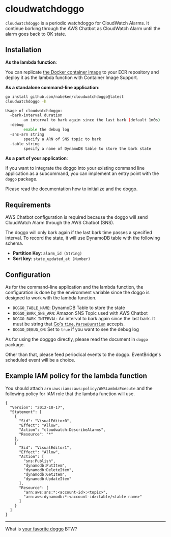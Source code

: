 # cloudwatchdoggo

`cloudwatchdoggo` is a periodic watchdoggo for CloudWatch Alarms. It continue borking through the AWS Chatbot as CloudWatch Alarm until the alarm goes back to OK state.

## Installation

**As the lambda function**:

You can replicate [the Docker container image](https://github.com/nabeken/cloudwatchdoggo/pkgs/container/cloudwatchdoggo) to your ECR repository and deploy it as the lambda function with Container Image Support.

**As a standalone command-line application**:

```sh
go install github.com/nabeken/cloudwatchdoggo@latest
cloudwatchdoggo -h

Usage of cloudwatchdoggo:
  -bark-interval duration
    	an interval to bark again since the last bark (default 1m0s)
  -debug
    	enable the debug log
  -sns-arn string
    	specify a ARN of SNS topic to bark
  -table string
    	specify a name of DynamoDB table to store the bark state
```

**As a part of your application**:

If you want to integrate the doggo into your existing command line application as a subcommand, you can implement an entry point with the `doggo` package.

Please read the documentation how to initialize and the doggo.

## Requirements

AWS Chatbot configuration is required because the doggo will send CloudWatch Alarm through the AWS Chatbot (SNS).

The doggo will only bark again if the last bark time passes a specified interval. To record the state, it will use DynamoDB table with the following schema.

- **Partition Key**: `alarm_id (String)`
- **Sort key**: `state_updated_at (Number)`

## Configuration

As for the command-line application and the lambda function, the configuration is done by the environment variable since the doggo is designed to work with the lambda function.

- `DOGGO_TABLE_NAME`: DynamoDB Table to store the state
- `DOGGO_BARK_SNS_ARN`: Amazon SNS Topic used with AWS Chatbot
- `DOGGO_BARK_INTERVAL`: An interval to bark again since the last bark. It must be string that [Go's `time.ParseDuration`](https://pkg.go.dev/time#ParseDuration) accepts.
- `DOGGO_DEBUG_ON`: Set to `true` if you want to see the debug log

As for using the dogggo directly, please read the document in `doggo` package.

Other than that, please feed periodical events to the doggo. EventBridge's scheduled event will be a choice.

## Example IAM policy for the lambda function

You should attach `arn:aws:iam::aws:policy/AWSLambdaExecute` and the following policy for IAM role that the lambda function will use.
```
{
  "Version": "2012-10-17",
  "Statement": [
    {
      "Sid": "VisualEditor0",
      "Effect": "Allow",
      "Action": "cloudwatch:DescribeAlarms",
      "Resource": "*"
    },
    {
      "Sid": "VisualEditor1",
      "Effect": "Allow",
      "Action": [
        "sns:Publish",
        "dynamodb:PutItem",
        "dynamodb:DeleteItem",
        "dynamodb:GetItem",
        "dynamodb:UpdateItem"
      ],
      "Resource": [
        "arn:aws:sns:*:<account-id>:<topic>",
        "arn:aws:dynamodb:*:<account-id>:table/<table name>"
      ]
    }
  ]
}
```

---

What is [your favorite doggo](https://www.youtube.com/watch?v=sowESlcktC8) BTW?
